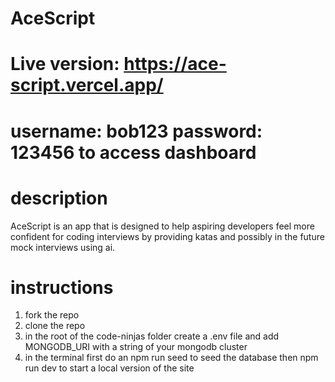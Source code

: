 # AceScript
# Live version: https://ace-script.vercel.app/
# username: bob123 password: 123456 to access dashboard
# description
AceScript is an app that is designed to help aspiring developers feel more confident for coding interviews by providing katas and possibly in the future mock interviews using ai.

# instructions
1. fork the repo
2. clone the repo
3. in the root of the code-ninjas folder create a .env file and add MONGODB_URI with a string of your mongodb cluster
4. in the terminal first do an npm run seed to seed the database then npm run dev to start a local version of the site
